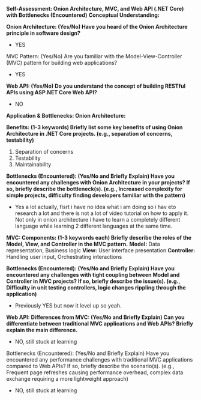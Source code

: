 **Self-Assessment: Onion Architecture, MVC, and Web API (.NET Core) with Bottlenecks (Encountered)**
**Conceptual Understanding:**
 
**Onion Architecture: (Yes/No) 
Have you heard of the Onion Architecture principle in software design?**
- YES
 
 
MVC Pattern: (Yes/No) 
Are you familiar with the Model-View-Controller (MVC) pattern for building web applications?
- YES
 
 
**Web API: (Yes/No) 
Do you understand the concept of building RESTful APIs using ASP.NET Core Web API?**
- NO
 
 

**Application & Bottlenecks:
Onion Architecture:**
 
 
**Benefits: (1-3 keywords)
Briefly list some key benefits of using Onion Architecture in .NET Core projects. (e.g., separation of concerns, testability)**
1. Separation of concerns
2. Testability
3. Maintainability
 
**Bottlenecks (Encountered): (Yes/No and Briefly Explain)
Have you encountered any challenges with Onion Architecture in your projects? If so, briefly describe the bottleneck(s). (e.g., Increased complexity for simple projects, difficulty finding developers familiar with the pattern)**
- Yes a lot actually, fisrt i have no idea what i am doing so i hav eto research a lot and there is not a lot of video tutorial on how to apply it. Not only in onion architecture i have to learn a completely different language while learning 2 different languages at the same time.
 
 

**MVC:
Components: (1-3 keywords each)
Briefly describe the roles of the Model, View, and Controller in the MVC pattern.**
  **Model:** Data representation, Business logic
  **View:** User interface presentation
  **Controller:** Handling user input, Orchestrating interactions

 
 
 
**Bottlenecks (Encountered): (Yes/No and Briefly Explain)
Have you encountered any challenges with tight coupling between Model and Controller in MVC projects? If so, briefly describe the issue(s). (e.g., Difficulty in unit testing controllers, logic changes rippling through the application)**
- Previously YES but now it level up so yeah. 
 
 

**Web API:
Differences from MVC: (Yes/No and Briefly Explain)
Can you differentiate between traditional MVC applications and Web APIs? Briefly explain the main difference.**
- NO, still stuck at learning
 

Bottlenecks (Encountered): (Yes/No and Briefly Explain)
Have you encountered any performance challenges with traditional MVC applications compared to Web APIs? If so, briefly describe the scenario(s). (e.g., Frequent page refreshes causing performance overhead, complex data exchange requiring a more lightweight approach)
- NO, still stuck at learning

